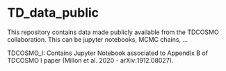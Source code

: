 # TD_data_public

This repository contains data made publicly available from the TDCOSMO collaboration. This can be jupyter notebooks, MCMC chains, ... 

TDCOSMO_I: Contains Jupyter Notebook associated to Appendix B of TDCOSMO I paper (Millon et al. 2020 - arXiv:1912.08027). 
 
